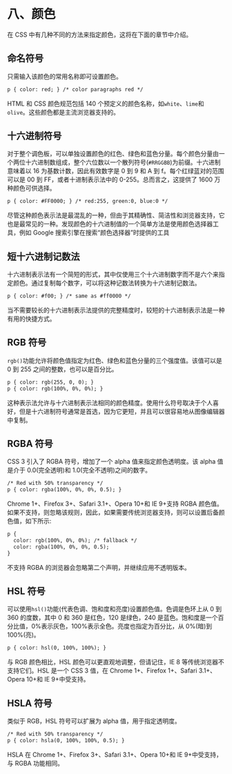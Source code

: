 # 八、颜色

在 CSS 中有几种不同的方法来指定颜色，这将在下面的章节中介绍。

## 命名符号

只需输入该颜色的常用名称即可设置颜色。

```html
p { color: red; } /* color paragraphs red */

```

HTML 和 CSS 颜色规范包括 140 个预定义的颜色名称，如`white`、`lime`和`olive`。这些颜色都是主流浏览器支持的。

## 十六进制符号

对于整个调色板，可以单独设置颜色的红色、绿色和蓝色分量。每个颜色分量由一个两位十六进制数组成，整个六位数以一个散列符号(`#RRGGBB`)为前缀。十六进制意味着以 16 为基数计数，因此有效数字是 0 到 9 和 A 到 f。每个红绿蓝对的范围可以是 00 到 FF，或者十进制表示法中的 0-255。总而言之，这提供了 1600 万种颜色可供选择。

```html
p { color: #FF0000; } /* red:255, green:0, blue:0 */

```

尽管这种颜色表示法是最混乱的一种，但由于其精确性、简洁性和浏览器支持，它也是最常见的一种。发现颜色的十六进制值的一个简单方法是使用颜色选择器工具，例如 Google 搜索引擎在搜索“颜色选择器”时提供的工具

## 短十六进制记数法

十六进制表示法有一个简短的形式，其中仅使用三个十六进制数字而不是六个来指定颜色。通过复制每个数字，可以将这种记数法转换为十六进制记数法。

```html
p { color: #f00; } /* same as #ff0000 */

```

当不需要较长的十六进制表示法提供的完整精度时，较短的十六进制表示法是一种有用的快捷方式。

## RGB 符号

`rgb()`功能允许将颜色值指定为红色、绿色和蓝色分量的三个强度值。该值可以是 0 到 255 之间的整数，也可以是百分比。

```html
p { color: rgb(255, 0, 0); }
p { color: rgb(100%, 0%, 0%); }

```

这种表示法允许与十六进制表示法相同的颜色精度。使用什么符号取决于个人喜好，但是十六进制符号通常是首选，因为它更短，并且可以很容易地从图像编辑器中复制。

## RGBA 符号

CSS 3 引入了 RGBA 符号，增加了一个 alpha 值来指定颜色透明度。该 alpha 值是介于 0.0(完全透明)和 1.0(完全不透明)之间的数字。

```html
/* Red with 50% transparency */
p { color: rgba(100%, 0%, 0%, 0.5); }

```

Chrome 1+、Firefox 3+、Safari 3.1+、Opera 10+和 IE 9+支持 RGBA 颜色值。如果不支持，则忽略该规则，因此，如果需要传统浏览器支持，则可以设置后备颜色值，如下所示:

```html
p {
  color: rgb(100%, 0%, 0%); /* fallback */
  color: rgba(100%, 0%, 0%, 0.5);
}

```

不支持 RGBA 的浏览器会忽略第二个声明，并继续应用不透明版本。

## HSL 符号

可以使用`hsl()`功能(代表色调、饱和度和亮度)设置颜色值。色调是色环上从 0 到 360 的度数，其中 0 和 360 是红色，120 是绿色，240 是蓝色。饱和度是一个百分比值，0%表示灰色，100%表示全色。亮度也指定为百分比，从 0%(暗)到 100%(亮)。

```html
p { color: hsl(0, 100%, 100%); }

```

与 RGB 颜色相比，HSL 颜色可以更直观地调整，但请记住，IE 8 等传统浏览器不支持它们。HSL 是一个 CSS 3 值，在 Chrome 1+、Firefox 1+、Safari 3.1+、Opera 10+和 IE 9+中受支持。

## HSLA 符号

类似于 RGB，HSL 符号可以扩展为 alpha 值，用于指定透明度。

```html
/* Red with 50% transparency */
p { color: hsla(0, 100%, 100%, 0.5); }

```

HSLA 在 Chrome 1+、Firefox 3+、Safari 3.1+、Opera 10+和 IE 9+中受支持，与 RGBA 功能相同。